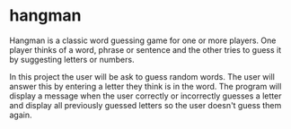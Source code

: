 # hangman
Hangman is a classic word guessing game for one or more players. One player thinks of a word, phrase or sentence and the other tries to guess it by suggesting letters or numbers.

In this project the user will be ask to guess random words. The user will answer this by entering a letter they think is in the word. The program will display a message when the user correctly or incorrectly guesses a letter and display all previously guessed letters so the user doesn't guess them again. 
